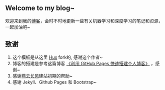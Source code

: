 ## Welcome to my blog~
欢迎来到我的[博客](https://tianguoguo.fun)，会时不时地更新一些有关机器学习和深度学习的笔记和资源，一起加油吧~

## 致谢

1. 这个模板是从这里 [Hux](https://github.com/Huxpro/huxpro.github.io) fork的, 感谢这个作者~
2. 博客的搭建是参考这篇博客 [《利用 GitHub Pages 快速搭建个人博客》](http://www.jianshu.com/p/e68fba58f75c) ，感谢~
3. 感谢[燕云长风](http://www.yanyunchangfeng.com)建站初期的帮助~
4. 感谢 Jekyll、Github Pages 和 Bootstrap~